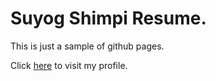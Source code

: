 # Suyog Shimpi Resume.

This is just a sample of github pages.

Click [here](https://evergreenies.github.io/) to visit my profile.
